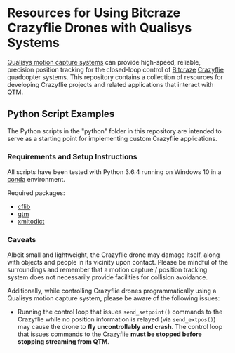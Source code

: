 # Resources for Using Bitcraze Crazyflie Drones with Qualisys Systems

[Qualisys motion capture systems](http://www.qualisys.com/) can provide high-speed, reliable, precision position tracking for the closed-loop control of [Bitcraze](https://www.bitcraze.io/) [Crazyflie](https://www.bitcraze.io/crazyflie-2/) quadcopter systems. This repository contains a collection of resources for developing Crazyflie projects and related applications that interact with QTM.

## Python Script Examples

The Python scripts in the "python" folder in this repository are intended to serve as a starting point for implementing custom Crazyflie applications.

### Requirements and Setup Instructions

All scripts have been tested with Python 3.6.4 running on Windows 10 in a [conda](https://conda.io/) environment.

Required packages:

- [cflib](https://pypi.python.org/pypi/cflib)
- [qtm](https://pypi.python.org/pypi/qtm/)
- [xmltodict](https://pypi.python.org/pypi/xmltodict)

### Caveats

Albeit small and lightweight, the Crazyflie drone may damage itself, along with objects and people in its vicinity upon contact. Please be mindful of the surroundings and remember that a motion capture / position tracking system does not necessarily provide facilities for collision avoidance.

Additionally, while controlling Crazyflie drones programmatically using a Qualisys motion capture system, please be aware of the following issues:

- Running the control loop that issues `send_setpoint()` commands to the Crazyflie while no position information is relayed (via `send_extpos()`) may cause the drone to **fly uncontrollably and crash**. The control loop that issues commands to the Crazyflie **must be stopped before stopping streaming from QTM**. 